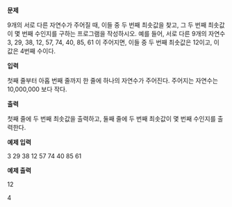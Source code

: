 **문제**

9개의 서로 다른 자연수가 주어질 때, 이들 중 두 번째 최솟값을 찾고, 그 두 번째 최솟값이 몇 번째 수인지를 구하는 프로그램을 작성하시오. 예를 들어, 서로 다른 9개의 자연수 3, 29, 38, 12, 57, 74, 40, 85, 61 이 주어지면, 이들 중 두 번째 최솟값은 12이고, 이 값은 4번째 수이다.

 

**입력**

첫째 줄부터 아홉 번째 줄까지 한 줄에 하나의 자연수가 주어진다. 주어지는 자연수는 10,000,000 보다 작다.

 

**출력**

첫째 줄에 두 번째 최솟값을 출력하고, 둘째 줄에 두 번째 최솟값이 몇 번째 수인지를 출력한다.

 

**예제 입력**

3 29 38 12 57 74 40 85 61

**예제 출력**

12

4
